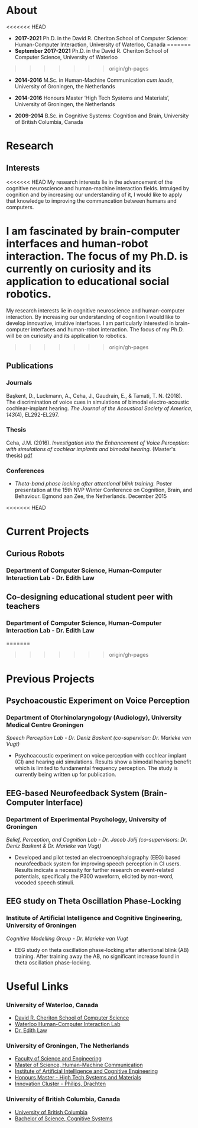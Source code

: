 # About
<<<<<<< HEAD
- **2017-2021** Ph.D. in the David R. Cheriton School of Computer Science: Human-Computer Interaction, University of Waterloo, Canada
=======
- **September 2017-2021** Ph.D. in the David R. Cheriton School of Computer Science, University of Waterloo
>>>>>>> origin/gh-pages

- **2014-2016** M.Sc. in Human-Machine Communication _cum laude_, University of Groningen, the Netherlands 

- **2014-2016** Honours Master ‘High Tech Systems and Materials’, University of Groningen, the Netherlands

- **2009-2014** B.Sc. in Cognitive Systems: Cognition and Brain, University of British Columbia, Canada



# Research
## Interests
<<<<<<< HEAD
My research interests lie in the advancement of the cognitive neuroscience and human-machine interaction fields. Intruiged by cognition and by increasing our understanding of it, I would like to apply that knowledge to improving the communcation between humans and computers.

I am fascinated by brain-computer interfaces and human-robot interaction. The focus of my Ph.D. is currently on curiosity and its application to educational social robotics.
=======
My research interests lie in cognitive neuroscience and human-computer interaction. By increasing our understanding of cognition I would like to develop innovative, intuitive interfaces. I am particularly interested in brain-computer interfaces and human-robot interaction. The focus of my Ph.D. will be on curiosity and its application to robotics.
>>>>>>> origin/gh-pages


## Publications
### Journals
Başkent, D., Luckmann, A., Ceha, J., Gaudrain, E., & Tamati, T. N. (2018). The discrimination of voice cues in simulations of bimodal electro-acoustic cochlear-implant hearing. _The Journal of the Acoustical Society of America, 143_(4), EL292-EL297.

### Thesis
Ceha, J.M. (2016). _Investigation into the Enhancement of Voice Perception: with simulations of cochlear implants and bimodal hearing._ (Master's thesis) [pdf](https://jceha.github.io/NewRepo/J.M.Ceha_MasterThesis2016.pdf)

### Conferences
- _Theta-band phase locking after attentional blink training._ Poster presentation at the 15th NVP Winter Conference on Cognition, Brain, and Behaviour. Egmond aan Zee, the Netherlands. December 2015


<<<<<<< HEAD
# Current Projects
## Curious Robots
### Department of Computer Science, Human-Computer Interaction Lab - Dr. Edith Law

## Co-designing educational student peer with teachers
### Department of Computer Science, Human-Computer Interaction Lab - Dr. Edith Law
=======
>>>>>>> origin/gh-pages


# Previous Projects
## Psychoacoustic Experiment on Voice Perception
### Department of Otorhinolaryngology (Audiology), University Medical Centre Groningen
_Speech Perception Lab - Dr. Deniz Baskent (co-supervisor: Dr. Marieke van Vugt)_ 
- Psychoacoustic experiment on voice perception with cochlear implant (CI) and hearing aid simulations. Results show a bimodal hearing benefit which is limited to fundamental frequency perception. The study is currently being written up for publication.

## EEG-based Neurofeedback System (Brain-Computer Interface)
### Department of Experimental Psychology, University of Groningen
_Belief, Perception, and Cognition Lab - Dr. Jacob Jolij (co-supervisors: Dr. Deniz Baskent & Dr. Marieke van Vugt)_ 
- Developed and pilot tested an electroencephalography (EEG) based neurofeedback system for improving speech perception in CI users. Results indicate a necessity for further research on event-related potentials, specifically the P300 waveform, elicited by non-word, vocoded speech stimuli.

## EEG study on Theta Oscillation Phase-Locking
### Institute of Artificial Intelligence and Cognitive Engineering, University of Groningen
_Cognitive Modelling Group - Dr. Marieke van Vugt_ 
- EEG study on theta oscillation phase-locking after attentional blink (AB) training. After training away the AB, no significant increase found in theta oscillation phase-locking.




# Useful Links
### University of Waterloo, Canada
- [David R. Cheriton School of Computer Science](https://cs.uwaterloo.ca/)
- [Waterloo Human-Computer Interaction Lab](http://hci.uwaterloo.ca/)
- [Dr. Edith Law](http://edithlaw.ca/)

### University of Groningen, The Netherlands
- [Faculty of Science and Engineering](http://www.rug.nl/fse/)
- [Master of Science, Human-Machine Communication](http://www.rug.nl/masters/human-machine-communication/)
- [Institute of Artificial Intelligence and Cognitive Engineering](http://www.rug.nl/research/alice/)
- [Honours Master - High Tech Systems and Materials](http://www.rug.nl/education/honours-college/htsm-masterprogramme/)
- [Innovation Cluster - Philips, Drachten](https://en.icdrachten.nl/companies/philips)

### University of British Columbia, Canada
- [University of British Columbia](https://www.ubc.ca/)
- [Bachelor of Science, Cognitive Systems](http://cogsys.ubc.ca/)
